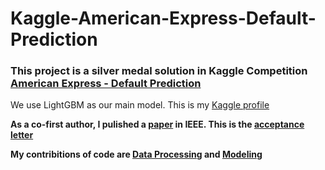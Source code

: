 # Kaggle-American-Express-Default-Prediction

### This project is a silver medal solution in Kaggle Competition [American Express - Default Prediction](https://www.kaggle.com/competitions/amex-default-prediction)

We use LightGBM as our main model. This is my [Kaggle profile](https://www.kaggle.com/michaeljyqiu)

**As a co-first author, I pulished a [paper](A%20LightGBM%20based%20Default%20Prediction%20Method%20for%20American%20Express.pdf) in IEEE. This is the [acceptance letter](IEEE%20Acceptance%20Letter.pdf)**

**My contribitions of code are [Data Processing](DataProcess.ipynb) and [Modeling](Train.ipynb)**
